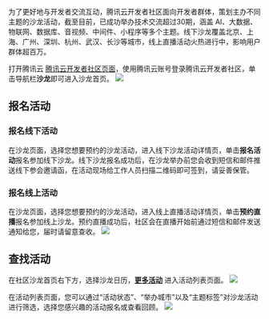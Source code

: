 为了更好地与开发者交流互动，腾讯云开发者社区面向开发者群体，策划主办不同主题的沙龙活动，截至目前，已成功举办技术交流超过30期，涵盖 AI、大数据、物联网、数据库、音视频、中间件、小程序等多个主题。线下沙龙覆盖北京、上海、广州、深圳、杭州、武汉、长沙等城市，线上直播活动火热进行中，影响用户群体超百万。

打开腾讯云 [腾讯云开发者社区页面](https://cloud.tencent.com/developer)，使用腾讯云账号登录腾讯云开发者社区，单击导航栏**沙龙**即可进入沙龙首页。
![](https://main.qcloudimg.com/raw/98fff60e840a28a46cf2fc330694da33.png)

## 报名活动

### 报名线下活动

在沙龙页面，选择您想要预约的沙龙活动，进入线下沙龙活动详情页，单击**报名活动**报名参加线下沙龙。线下沙龙报名成功后，在沙龙举办前您会收到短信和邮件推送线下参会邀请函，在活动现场给工作人员扫描二维码即可签到，请妥善保管。

### 报名线上活动

在沙龙页面，选择您想要预约的沙龙活动，进入线上直播活动详情页，单击**预约直播**报名参加线上沙龙。预约直播成功后，社区会在直播开始前通过短信和邮件发送通知给您，届时请留意查收。
![](https://main.qcloudimg.com/raw/0c45b62d7e099b9ef8cda61ade5d4352.png)

## 查找活动

在社区沙龙首页右下方，选择沙龙日历，[**更多活动**](https://cloud.tencent.com/developer/salon/activities) 进入活动列表页面。
![](https://main.qcloudimg.com/raw/d4c8c8643e219496ace332e6ec043e5f.png)

在活动列表页面，您可以通过“活动状态”、“举办城市”以及“主题标签”对沙龙活动进行筛选，选择您感兴趣的活动报名或查看回顾。
![](https://main.qcloudimg.com/raw/6c0563d6e3c5885c27cb72bfe31e5ac2.png)
